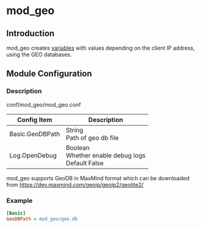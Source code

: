# mod_geo

## Introduction

mod_geo creates [variables](../mod_header/mod_header.md) with values depending on the client IP address, using the GEO databases.

## Module Configuration

### Description

conf/mod_geo/mod_geo.conf

| Config Item          | Description                                        |
| ---------------------| ------------------------------------------- |
| Basic.GeoDBPath      | String<br>Path of geo db file |
| Log.OpenDebug        | Boolean<br>Whether enable debug logs<br>Default False |

mod_geo supports GeoDB in MaxMind format which can be downloaded from
https://dev.maxmind.com/geoip/geoip2/geolite2/

### Example

```ini
[Basic]
GeoDBPath = mod_geo/geo.db
```
